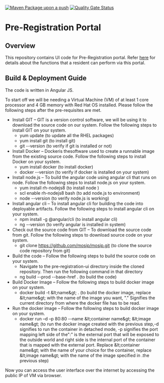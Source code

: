 [![Maven Package upon a push](https://github.com/mosip/pre-registration-ui/actions/workflows/push_trigger.yml/badge.svg?branch=master)](https://github.com/mosip/pre-registration-ui/actions/workflows/push_trigger.yml)
[![Quality Gate Status](https://sonarcloud.io/api/project_badges/measure?branch=master&project=mosip_pre-registration-ui&metric=alert_status)](https://sonarcloud.io/dashboard?branch=master&id=mosip_pre-registration-ui)

# Pre-Registration Portal

## Overview
This repository contains UI code for Pre-Registration portal. Refer [here](https://docs.mosip.io/1.2.0/modules/pre-registration/pre-registration-user-guide) for details about the functions that a resident can perform via this portal.

## Build &amp; Deployment Guide

The code is written in Angular JS. 

To start off we will be needing a Virtual Machine (VM) of at least 1 core processor and 4 GB memory with Red Hat OS installed. Please follow the following steps after the pre-requisites are met.

- Install GIT – GIT is a version control software, we will be using it to download the source code on our system. Follow the following steps to install GIT on your system.
  - yum update (to update all the RHEL packages)
  - yum install git (to install git)
  - git --version (to verify if git is installed or not)
- Install Docker – Dockeris thesoftware used to create a runnable image from the existing source code. Follow the following steps to install Docker on your system.
  - yum install docker (to install docker)
  - docker --version (to verify if docker is installed on your system)
- Install node.js – To build the angular code using angular cli that runs on node. Follow the following steps to install node.js on your system.
  - yum install rh-nodejs8 (to install node )
  - scl enable rh-nodejs8 bash (to add node.js to environment)
  - node --version (to verify node.js is working)
- Install angular cli – To install angular cli for building the code into deployable artifacts. Follow the following steps to install angular cli on your system.
  - npm install -g @angular/cli (to install angular cli)
  - ng --version (to verify angular is installed in system)
- Check out the source code from GIT – To download the source code from git. Follow the following steps to download source code on your system.
  - git clone https://github.com/mosip/mosip.git (to clone the source code repository from git)
- Build the code – Follow the following steps to build the source code on your system.
  - Navigate to the pre-registration-ui directory inside the cloned repository. Then run the following command in that directory
  - ng build --prod --base-href . (to build the code)
- Build Docker Image – Follow the following steps to build docker image on your system.
  - docker build -t \&lt;name\&gt; . (to build the docker image, replace \&lt;name\&gt; with the name of the image you want, &quot;.&quot; Signifies the current directory from where the docker file has to be read.
- Run the docker image – Follow the following steps to build docker image on your system.
  - docker run –d –p 80:80 --name \&lt;container name\&gt; \&lt;image name\&gt; (to run the docker image created with the previous step,-d signifies to run the container in detached mode, -p signifies the port mapping left side of the&quot;:&quot; is the external port that will be exposed to the outside world and right side is the internal port of the container that is mapped with the external port. Replace \&lt;container name\&gt; with the name of your choice for the container, replace \&lt;image name\&gt; with the name of the image specified in .the previous step)

Now you can access the user interface over the internet by accessing the public IP of VM via browser.
